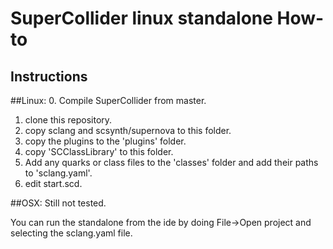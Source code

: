 # SuperCollider linux standalone How-to

## Instructions

##Linux:
0. Compile SuperCollider from master.
1. clone this repository.
1. copy sclang and scsynth/supernova to this folder.
2. copy the plugins to the 'plugins' folder.
3. copy 'SCClassLibrary' to this folder.
4. Add any quarks or class files to the 'classes' folder and add their paths to 'sclang.yaml'.
5. edit start.scd.

##OSX:
Still not tested.

You can run the standalone from the ide by doing File->Open project and selecting the sclang.yaml file.

